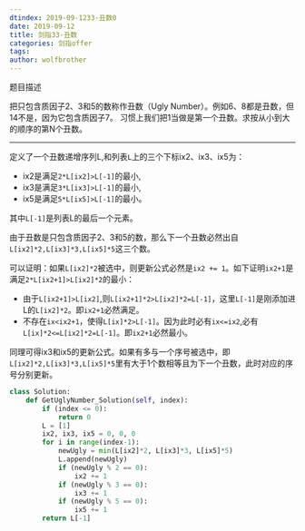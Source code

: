 ```yaml
---
dtindex: 2019-09-1233-丑数0
date: 2019-09-12
title: 剑指33-丑数
categories: 剑指offer
tags:  
author: wolfbrother  
---
```


题目描述

把只包含质因子2、3和5的数称作丑数（Ugly Number）。例如6、8都是丑数，但14不是，因为它包含质因子7。 习惯上我们把1当做是第一个丑数。求按从小到大的顺序的第N个丑数。

-------------------------------------

定义了一个丑数递增序列L,和列表`L`上的三个下标ix2、ix3、ix5为：

+ ix2是满足`2*L[ix2]>L[-1]`的最小, 
+ ix3是满足`3*L[ix3]>L[-1]`的最小, 
+ ix5是满足`5*L[ix5]>L[-1]`的最小。

其中`L[-1]`是列表L的最后一个元素。

由于丑数是只包含质因子2、3和5的数，那么下一个丑数必然出自`L[ix2]*2,L[ix3]*3,L[ix5]*5`这三个数。 

可以证明：如果`L[ix2]*2`被选中，则更新公式必然是`ix2 += 1`。如下证明`ix2+1`是满足`2*L[ix2+1]>L[ix2]*2`的最小：

+ 由于`L[ix2+1]>L[ix2]`,则`L[ix2+1]*2>L[ix2]*2=L[-1]`，这里`L[-1]`是刚添加进L的`L[ix2]*2`。即`ix2+1`必然满足。
+ 不存在`ix<ix2+1`，使得`L[ix]*2>L[-1]`。因为此时必有`ix<=ix2`,必有`L[ix]*2<=L[ix2]*2=L[-1]`。即`ix2+1`必然最小。

同理可得ix3和ix5的更新公式。如果有多与一个序号被选中，即`L[ix2]*2,L[ix3]*3,L[ix5]*5`里有大于1个数相等且为下一个丑数，此时对应的序号分别更新。

```python
class Solution:
    def GetUglyNumber_Solution(self, index):
        if (index <= 0):
            return 0
        L = [1]
        ix2, ix3, ix5 = 0, 0, 0
        for i in range(index-1):
            newUgly = min(L[ix2]*2, L[ix3]*3, L[ix5]*5)
            L.append(newUgly)
            if (newUgly % 2 == 0):
                ix2 += 1
            if (newUgly % 3 == 0):
                ix3 += 1
            if (newUgly % 5 == 0):
                ix5 += 1
        return L[-1]
```
